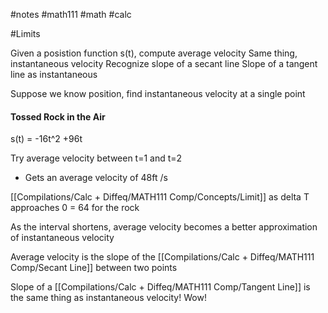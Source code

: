 #notes #math111 #math #calc


#Limits

Given a posistion function s(t), compute average velocity
Same thing, instantaneous velocity
Recognize slope of a secant line
Slope of a tangent line as instantaneous

Suppose we know position, find instantaneous velocity at a single point

#### Tossed Rock in the Air

s(t) = -16t^2 +96t

Try average velocity between t=1 and t=2
- Gets an average velocity of 48ft /s 

[[Compilations/Calc + Diffeq/MATH111 Comp/Concepts/Limit]] as delta T approaches 0 = 64 for the rock

As the interval shortens, average velocity becomes a better approximation of instantaneous velocity

Average velocity is the slope of the [[Compilations/Calc + Diffeq/MATH111 Comp/Secant Line]] between two points

Slope of a [[Compilations/Calc + Diffeq/MATH111 Comp/Tangent Line]] is the same thing as instantaneous velocity! Wow!